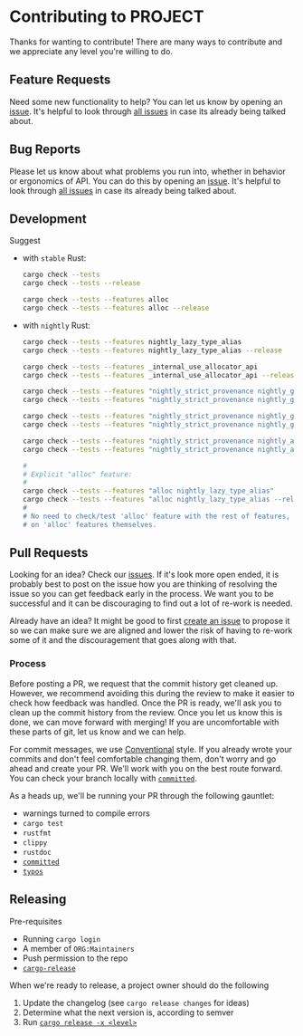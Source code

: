 # Contributing to PROJECT

Thanks for wanting to contribute! There are many ways to contribute and we
appreciate any level you're willing to do.

## Feature Requests

Need some new functionality to help?  You can let us know by opening an
[issue][new issue]. It's helpful to look through [all issues][all issues] in
case its already being talked about.

## Bug Reports

Please let us know about what problems you run into, whether in behavior or
ergonomics of API.  You can do this by opening an [issue][new issue]. It's
helpful to look through [all issues][all issues] in case its already being
talked about.

## Development

Suggest

- with `stable` Rust:
  ```bash
  cargo check --tests
  cargo check --tests --release

  cargo check --tests --features alloc
  cargo check --tests --features alloc --release
  ```
- with `nightly` Rust:
  ```bash
  cargo check --tests --features nightly_lazy_type_alias
  cargo check --tests --features nightly_lazy_type_alias --release

  cargo check --tests --features _internal_use_allocator_api
  cargo check --tests --features _internal_use_allocator_api --release

  cargo check --tests --features "nightly_strict_provenance nightly_guard_cross_alloc"
  cargo check --tests --features "nightly_strict_provenance nightly_guard_cross_alloc" --release

  cargo check --tests --features "nightly_strict_provenance nightly_guard_cross_cleanup"
  cargo check --tests --features "nightly_strict_provenance nightly_guard_cross_cleanup" --release

  cargo check --tests --features "nightly_strict_provenance nightly_accept_custom_alloc"
  cargo check --tests --features "nightly_strict_provenance nightly_accept_custom_alloc" --release
  
  #
  # Explicit "alloc" feature:
  #
  cargo check --tests --features "alloc nightly_lazy_type_alias"
  cargo check --tests --features "alloc nightly_lazy_type_alias --release
  #
  # No need to check/test 'alloc' feature with the rest of features, because they all turn on/depend
  # on 'alloc' features themselves.
  ```

## Pull Requests

Looking for an idea? Check our [issues][issues]. If it's look more open ended,
it is probably best to post on the issue how you are thinking of resolving the
issue so you can get feedback early in the process. We want you to be
successful and it can be discouraging to find out a lot of re-work is needed.

Already have an idea?  It might be good to first [create an issue][new issue]
to propose it so we can make sure we are aligned and lower the risk of having
to re-work some of it and the discouragement that goes along with that.

### Process

Before posting a PR, we request that the commit history get cleaned up.
However, we recommend avoiding this during the review to make it easier to
check how feedback was handled. Once the PR is ready, we'll ask you to clean up
the commit history from the review.  Once you let us know this is done, we can
move forward with merging!  If you are uncomfortable with these parts of git,
let us know and we can help.

For commit messages, we use [Conventional](https://www.conventionalcommits.org)
style.  If you already wrote your commits and don't feel comfortable changing
them, don't worry and go ahead and create your PR.  We'll work with you on the
best route forward. You can check your branch locally with
[`committed`](https://github.com/crate-ci/committed).

As a heads up, we'll be running your PR through the following gauntlet:
- warnings turned to compile errors
- `cargo test`
- `rustfmt`
- `clippy`
- `rustdoc`
- [`committed`](https://github.com/crate-ci/committed)
- [`typos`](https://github.com/crate-ci/typos)

## Releasing

Pre-requisites
- Running `cargo login`
- A member of `ORG:Maintainers`
- Push permission to the repo
- [`cargo-release`](https://github.com/crate-ci/cargo-release/)

When we're ready to release, a project owner should do the following
1. Update the changelog (see `cargo release changes` for ideas)
2. Determine what the next version is, according to semver
3. Run [`cargo release -x <level>`](https://github.com/crate-ci/cargo-release)

[issues]: https://github.com/scale-rs/lazysort-prealloc/issues
[new issue]: https://github.com/scale-rs/lazysort-prealloc/issues/new
[all issues]: https://github.com/scale-rs/lazysort-prealloc/issues?utf8=%E2%9C%93&q=is%3Aissue
